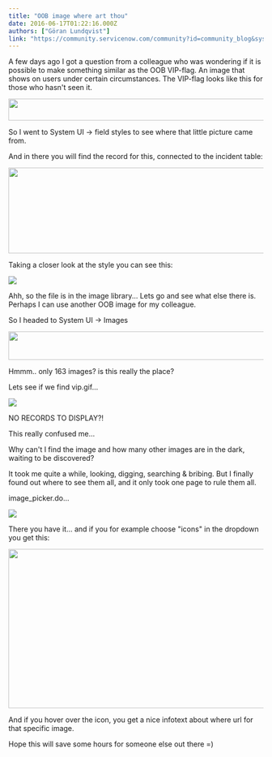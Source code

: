 ```yaml
---
title: "OOB image where art thou"
date: 2016-06-17T01:22:16.000Z
authors: ["Göran Lundqvist"]
link: "https://community.servicenow.com/community?id=community_blog&sys_id=7aecae65dbd0dbc01dcaf3231f96196f"
---
```

<p>A few days ago I got a question from a colleague who was wondering if it is possible to make something similar as the OOB VIP-flag. An image that shows on users under certain circumstances. The VIP-flag looks like this for those who hasn't seen it.</p><p></p><p><img   class="image-1 jive-image" height="43" src="c9f5bc46db989344e9737a9e0f9619c8.iix" style="height: 43px; width: 1110.83px;" width="1111"/></p><p></p><p>So I went to System UI -&gt; field styles to see where that little picture came from.</p><p>And in there you will find the record for this, connected to the incident table:</p><p></p><p><img   class="image-2 jive-image" height="169" src="b031d88edb901f048c8ef4621f96191b.iix" style="height: 169px; width: 1027.25px;" width="1027"/></p><p></p><p>Taking a closer look at the style you can see this:</p><p></p><p><img   class="image-3 jive-image" src="5a1fa3fddb1c1fc03eb27a9e0f961906.iix" style="max-width: 1200px; max-height: 900px;"/></p><p></p><p>Ahh, so the file is in the image library... Lets go and see what else there is. Perhaps I can use another OOB image for my colleague.</p><p>So I headed to System UI -&gt; Images</p><p></p><p><img   class="jive-image image-4" height="56" src="fb9b9dcedb1c1b04ed6af3231f9619b0.iix" style="height: 56px; width: 1021.18px;" width="1021"/></p><p>Hmmm.. only 163 images? is this really the place?</p><p></p><p>Lets see if we find vip.gif...</p><p></p><p><img  class="image-5 jive-image" src="888af046dbdcdfc03eb27a9e0f96194d.iix" style="max-width: 1200px; max-height: 900px;"/></p><p>NO RECORDS TO DISPLAY?!</p><p></p><p>This really confused me... </p><p>Why can't I find the image and how many other images are in the dark, waiting to be discovered?</p><p></p><p>It took me quite a while, looking, digging, searching &amp; bribing. But I finally found out where to see them all, and it only took one page to rule them all.</p><p></p><p>image_picker.do...</p><p><img  class="image-6 jive-image" src="5c3bfb31db101344e9737a9e0f9619c6.iix" style="max-width: 1200px; max-height: 900px;"/></p><p>There you have it... and if you for example choose "icons" in the dropdown you get this:</p><p></p><p><img  class="image-7 jive-image" height="314" src="ea6d51cedb14d7041dcaf3231f96192a.iix" style="height: 314px; width: 700.288px;" width="700"/></p><p>And if you hover over the icon, you get a nice infotext about where url for that specific image.</p><p></p><p></p><p>Hope this will save some hours for someone else out there =)</p>
